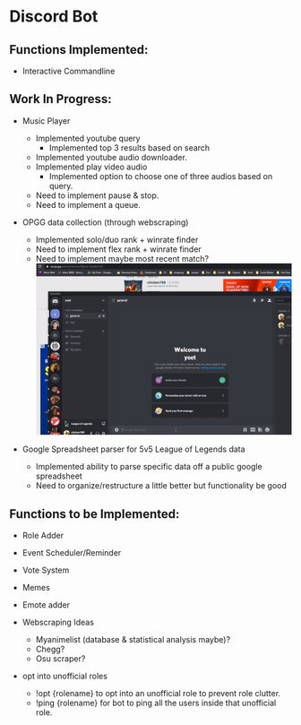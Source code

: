 # Discord Bot

## Functions Implemented:

- Interactive Commandline

## Work In Progress:

- Music Player

  - Implemented youtube query
    - Implemented top 3 results based on search
  - Implemented youtube audio downloader.
  - Implemented play video audio
    - Implemented option to choose one of three audios based on query.
  - Need to implement pause & stop.
  - Need to implement a queue.

- OPGG data collection (through webscraping)

  - Implemented solo/duo rank + winrate finder
  - Need to implement flex rank + winrate finder
  - Need to implement maybe most recent match?
    ![Alt text](/resources/opggpresent.gif)

- Google Spreadsheet parser for 5v5 League of Legends data
  - Implemented ability to parse specific data off a public google spreadsheet
  - Need to organize/restructure a little better but functionality be good

## Functions to be Implemented:

- Role Adder

- Event Scheduler/Reminder

- Vote System

- Memes

- Emote adder

- Webscraping Ideas

  - Myanimelist (database & statistical analysis maybe)?
  - Chegg?
  - Osu scraper?

- opt into unofficial roles

  - !opt {rolename} to opt into an unofficial role to prevent role clutter.
  - !ping {rolename} for bot to ping all the users inside that unofficial role.
